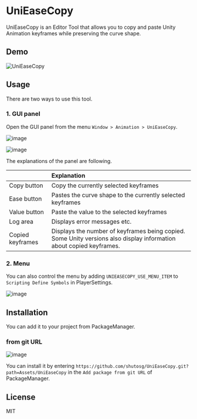 # UniEaseCopy

UniEaseCopy is an Editor Tool that allows you to copy and paste Unity Animation keyframes while preserving the curve shape.

## Demo

![UniEaseCopy](https://user-images.githubusercontent.com/6266016/167908285-3bf3886d-7b09-40b3-b1f9-726ced2ea2cf.gif)

## Usage

There are two ways to use this tool.

### 1. GUI panel

Open the GUI panel from the menu `Window > Animation > UniEaseCopy`.

![image](https://user-images.githubusercontent.com/6266016/167912237-8625964e-b092-499b-b33c-4fe9e2c684c6.png)

![image](https://user-images.githubusercontent.com/6266016/167908621-62d97187-5fbb-4c36-bbd8-6e33e9847aff.png)

The explanations of the panel are following.

||Explanation|
|:--|:--|
|Copy button|Copy the currently selected keyframes|
|Ease button|Pastes the curve shape to the currently selected keyframes|
|Value button|Paste the value to the selected keyframes|
|Log area|Displays error messages etc.|
|Copied keyframes|Displays the number of keyframes being copied. Some Unity versions also display information about copied keyframes.|

### 2. Menu

You can also control the menu by adding `UNIEASECOPY_USE_MENU_ITEM` to `Scripting Define Symbols` in PlayerSettings.

![image](https://user-images.githubusercontent.com/6266016/167912822-51d1789c-ce40-4de1-a208-99a73e2deec6.png)

## Installation

You can add it to your project from PackageManager.

### from git URL

![image](https://user-images.githubusercontent.com/6266016/167906590-0358137f-83bc-4d5a-981f-6eb867c261c9.png)

You can install it by entering `https://github.com/shutosg/UniEaseCopy.git?path=Assets/UniEaseCopy` in the `Add package from git URL` of PackageManager.

## License

MIT
